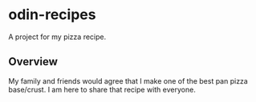 # odin-recipes
A project for my pizza recipe.

## Overview 
My family and friends would agree that I make one of the best pan pizza base/crust. I am here to share that recipe with everyone.
